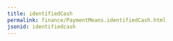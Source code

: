 ```yaml
---
title: identifiedCash
permalink: finance/PaymentMeans.identifiedCash.html
jsonid: identifiedcash
---
```

